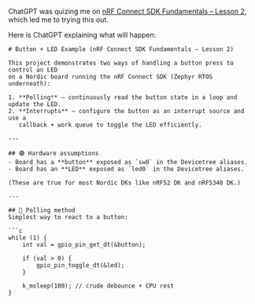 ChatGPT was quizing me on [nRF Connect SDK Fundamentals – Lesson 2](https://academy.nordicsemi.com/courses/nrf-connect-sdk-fundamentals/lessons/lesson-2-reading-buttons-and-controlling-leds/), which led me to trying this out.

Here is ChatGPT explaining what will happen:


```
# Button + LED Example (nRF Connect SDK Fundamentals – Lesson 2)

This project demonstrates two ways of handling a button press to control an LED
on a Nordic board running the nRF Connect SDK (Zephyr RTOS underneath):

1. **Polling** – continuously read the button state in a loop and update the LED.
2. **Interrupts** – configure the button as an interrupt source and use a
   callback + work queue to toggle the LED efficiently.

---

## 🟢 Hardware assumptions
- Board has a **button** exposed as `sw0` in the Devicetree aliases.
- Board has an **LED** exposed as `led0` in the Devicetree aliases.

(These are true for most Nordic DKs like nRF52 DK and nRF5340 DK.)

---

## 🧩 Polling method
Simplest way to react to a button:

```c
while (1) {
    int val = gpio_pin_get_dt(&button);

    if (val > 0) {
        gpio_pin_toggle_dt(&led);
    }

    k_msleep(100); // crude debounce + CPU rest
}
```
